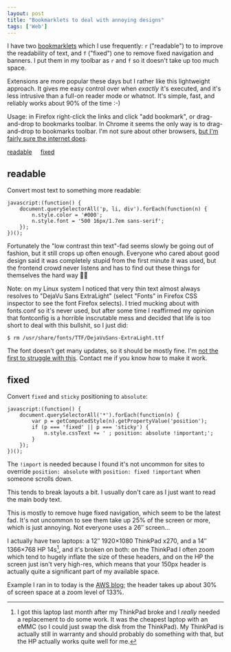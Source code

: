 ```yaml
---
layout: post
title: "Bookmarklets to deal with annoying designs"
tags: ['Web']
---
```


I have two [bookmarklets][bookmarklet] which I use frequently: `r` ("readable")
to to improve the readability of text, and `f` ("fixed") one to remove fixed
navigation and banners. I put them in my toolbar as `r` and `f` so it doesn't
take up too much space.

Extensions are more popular these days but I rather like this lightweight
approach. It gives me easy control over when *exactly* it's executed, and it's
less intrusive than a full-on reader mode or whatnot. It's simple, fast, and
reliably works about 90% of the time :-)

Usage: in Firefox right-click the links and click "add bookmark", or
drag-and-drop to bookmarks toolbar. In Chrome it seems the only way is to
drag-and-drop to bookmarks toolbar. I'm not sure about other browsers, [but I'm
fairly sure the internet does][ddg].

<a href="javascript:(function() {
    document.querySelectorAll('p, li, div').forEach(function(n) {
        n.style.color = '#000';
        n.style.font = '500 16px/1.7em sans-serif';
    });
})();">readable</a> &nbsp; &nbsp; <a href="javascript:(function() {
    document.querySelectorAll('*').forEach(function(n) {
        var p = getComputedStyle(n).getPropertyValue('position');
        if (p === 'fixed' || p === 'sticky') {
            n.style.cssText += ' ; position: absolute !important;';
        }
    });
})();">fixed</a>

[bookmarklet]: https://en.wikipedia.org/wiki/Bookmarklet
[ddg]: https://duckduckgo.com/?q=how+to+add+a+bookmarklet&t=ffab&ia=web

readable
--------
Convert most text to something more readable:

    javascript:(function() {
        document.querySelectorAll('p, li, div').forEach(function(n) {
            n.style.color = '#000';
            n.style.font = '500 16px/1.7em sans-serif';
        });
    })();

Fortunately the "low contrast thin text"-fad seems slowly be going out of
fashion, but it still crops up often enough. Everyone who cared about good
design said it was completely stupid from the first minute it was used, but the
frontend crowd never listens and has to find out these things for themselves the
hard way 🤷‍♂️

[fc]: https://www.reddit.com/r/linuxquestions/comments/a4h90n/using_fontconfig_to_block_a_problematic_font/

Note: on my Linux system I noticed that very thin text almost always resolves to
"DejaVu Sans ExtraLight" (select "Fonts" in Firefox CSS inspector to see the
font Firefox selects). I tried mucking about with fonts.conf so it's never used,
but after some time I reaffirmed my opinion that fontconfig is a horrible
inscrutable mess and decided that life is too short to deal with this bullshit,
so I just did:

    $ rm /usr/share/fonts/TTF/DejaVuSans-ExtraLight.ttf

The font doesn't get many updates, so it should be mostly fine. I'm [not the
first to struggle with this][fc]. Contact me if you know how to make it work.


fixed
-----

Convert `fixed` and `sticky` positioning to `absolute`:

    javascript:(function() {
        document.querySelectorAll('*').forEach(function(n) {
            var p = getComputedStyle(n).getPropertyValue('position');
            if (p === 'fixed' || p === 'sticky') {
                n.style.cssText += ' ; position: absolute !important;';
            }
        });
    })();

The `!import` is needed because I found it's not uncommon for sites to override
`position: absolute` with `position: fixed !important` when someone scrolls
down.

This tends to break layouts a bit. I usually don't care as I just want to read
the main body text.

This is mostly to remove huge fixed navigation, which seem to be the latest fad.
It's not uncommon to see them take up 25% of the screen or more, which is just
annoying. Not everyone uses a 26″ screen…

I actually have two laptops: a 12″ 1920×1080 ThinkPad x270, and a 14″ 1366×768
HP 14s[^1], and it's broken on both: on the ThinkPad I often zoom which tend to
hugely inflate the size of these headers, and on the HP the screen just isn't
very high-res, which means that your 150px header is actually quite a
significant part of my available space.

[^1]: I got this laptop last month after my ThinkPad broke and I *really* needed
      a replacement to do some work. It was the cheapest laptop with an eMMC (so
      I could just swap the disk from the ThinkPad). My ThinkPad is actually
      still in warranty and should probably do something with that, but the HP
      actually works quite well for me.

Example I ran in to today is the [AWS blog][aws]; the header takes up about 30%
of screen space at a zoom level of 133%.

[aws]: https://aws.amazon.com/blogs/aws/urgent-important-rotate-your-amazon-rds-aurora-and-documentdb-certificates/
